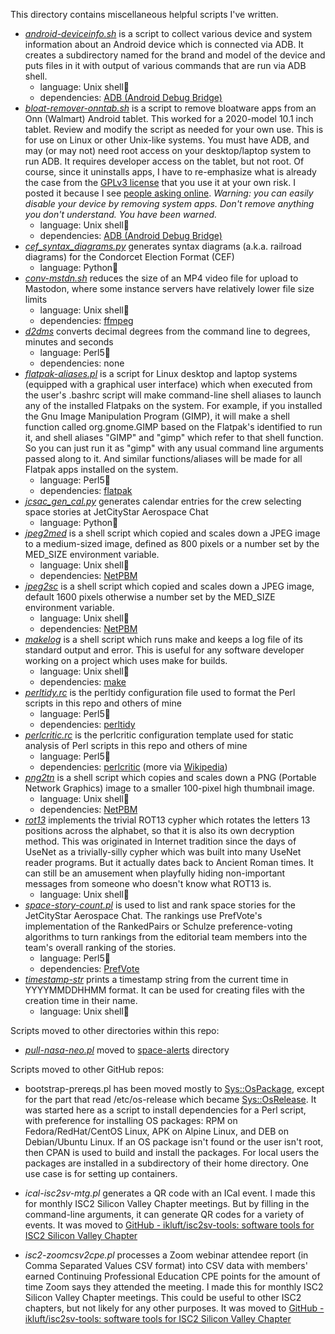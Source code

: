 This directory contains miscellaneous helpful scripts I've written.

- *[android-deviceinfo.sh](android-deviceinfo.sh)* is a script to collect various device and system information about an Android device which is connected via ADB. It creates a subdirectory named for the brand and model of the device and puts files in it with output of various commands that are run via ADB shell.
  - language: Unix shell🐚
  - dependencies:  [ADB (Android Debug Bridge)](https://developer.android.com/studio/command-line/adb)
- *[bloat-remover-onntab.sh](bloat-remover-onntab.sh)* is a script to remove bloatware apps from an Onn (Walmart) Android tablet. This worked for a 2020-model 10.1 inch tablet. Review and modify the script as needed for your own use. This is for use on Linux or other Unix-like systems. You must have ADB, and may (or may not) need root access on your desktop/laptop system to run ADB. It requires developer access on the tablet, but not root. Of course, since it uninstalls apps, I have to re-emphasize what is already the case from the [GPLv3 license](https://www.gnu.org/licenses/gpl-3.0.txt) that you use it at your own risk. I posted it because I see [people asking online](https://forum.xda-developers.com/t/latest-10-1-inch-onn-tablet-any-way-to-remove-walmart-button-from-the-navbar-remove-other-walmart-branding.4329241/post-85717903). *Warning: you can easily disable your device by removing system apps. Don't remove anything you don't understand. You have been warned.*
  - language: Unix shell🐚
  - dependencies:  [ADB (Android Debug Bridge)](https://developer.android.com/studio/command-line/adb)
- *[cef_syntax_diagrams.py](cef_syntax_diagrams.py)* generates syntax diagrams (a.k.a. railroad diagrams) for the Condorcet Election Format (CEF)
  - language: Python🐍
- *[conv-mstdn.sh](conv-mstdn.sh)* reduces the size of an MP4 video file for upload to Mastodon, where some instance servers have relatively lower file size limits
  - language: Unix shell🐚
  - dependencies: [ffmpeg](https://ffmpeg.org/)
- *[d2dms](d2dms)* converts decimal degrees from the command line to degrees, minutes and seconds
  - language: Perl5🐪
  - dependencies: none
- *[flatpak-aliases.pl](flatpak-aliases.pl)* is a script for Linux desktop and laptop systems (equipped with a graphical user interface) which when executed from the user's .bashrc script will make command-line shell aliases to launch any of the installed Flatpaks on the system. For example, if you installed the Gnu Image Manipulation Program (GIMP), it will make a shell function called org.gnome.GIMP based on the Flatpak's identified to run it, and shell aliases "GIMP" and "gimp" which refer to that shell function. So you can just run it as "gimp" with any usual command line arguments passed along to it. And similar functions/aliases will be made for all Flatpak apps installed on the system.
  - language: Perl5🐪
  - dependencies: [flatpak](https://flatpak.org/)
- *[jcsac_gen_cal.py](jcsac_gen_cal.py)* generates calendar entries for the crew selecting space stories at JetCityStar Aerospace Chat
  - language: Python🐍
- *[jpeg2med](jpeg2med)* is a shell script which copied and scales down a JPEG image to a medium-sized image, defined as 800 pixels or a number set by the MED_SIZE environment variable.
  - language: Unix shell🐚
  - dependencies: [NetPBM](https://en.wikipedia.org/wiki/Netpbm)
- *[jpeg2sc](jpeg2sc)* is a shell script which copied and scales down a JPEG image, default 1600 pixels otherwise a number set by the MED_SIZE environment variable.
  - language: Unix shell🐚
  - dependencies: [NetPBM](https://en.wikipedia.org/wiki/Netpbm)
- *[makelog](makelog)* is a shell script which runs make and keeps a log file of its standard output and error. This is useful for any software developer working on a project which uses make for builds.
  - language: Unix shell🐚
  - dependencies: [make](https://www.gnu.org/software/make/)
- *[perltidy.rc](perltidy.rc)* is the perltidy configuration file used to format the Perl scripts in this repo and others of mine
  - language: Perl5🐪
  - dependencies: [perltidy](https://metacpan.org/dist/Perl-Tidy/view/bin/perltidy)
- *[perlcritic.rc](perlcritic.rc)* is the perlcritic configuration template used for static analysis of Perl scripts in this repo and others of mine
  - language: Perl5🐪
  - dependencies: [perlcritic](https://metacpan.org/dist/Perl-Critic/view/bin/perlcritic) (more via [Wikipedia](https://en.wikipedia.org/wiki/Perl::Critic))
- *[png2tn](png2tn)* is a shell script which copies and scales down a PNG (Portable Network Graphics) image to a smaller 100-pixel high thumbnail image.
  - language: Unix shell🐚
  - dependencies: [NetPBM](https://en.wikipedia.org/wiki/Netpbm)
- *[rot13](rot13)* implements the trivial ROT13 cypher which rotates the letters 13 positions across the alphabet, so that it is also its own decryption method. This was originated in Internet tradition since the days of UseNet as a trivially-silly cypher which was built into many UseNet reader programs. But it actually dates back to Ancient Roman times. It can still be an amusement when playfully hiding non-important messages from someone who doesn't know what ROT13 is.
  - language: Unix shell🐚
- *[space-story-count.pl](space-story-count.pl)* is used to list and rank space stories for the JetCityStar Aerospace Chat. The rankings use PrefVote's implementation of the RankedPairs or Schulze preference-voting algorithms to turn rankings from the editorial team members into the team's overall ranking of the stories.
  - language: Perl5🐪
  - dependencies: [PrefVote](https://github.com/ikluft/prefvote)
- *[timestamp-str](timestamp-str)* prints a timestamp string from the current time in YYYYMMDDHHMM format. It can be used for creating files with the creation time in their name.
  - language: Unix shell🐚

Scripts moved to other directories within this repo:

- *[pull-nasa-neo.pl](pull-nasa-neo.pl)* moved to [space-alerts](../space-alerts) directory

Scripts moved to other GitHub repos:

- bootstrap-prereqs.pl has been moved mostly to [Sys::OsPackage](https://github.com/ikluft/Sys-OsPackage),
  except for the part that read /etc/os-release which became [Sys::OsRelease](https://github.com/ikluft/Sys-OsRelease).
  It was started here as a script to install dependencies for a Perl script, with preference for installing
  OS packages: RPM on Fedora/RedHat/CentOS Linux, APK on Alpine Linux, and DEB on Debian/Ubuntu Linux. If an
  OS package isn't found or the user isn't root, then CPAN is used to build and install the packages. For
  local users the packages are installed in a subdirectory of their home directory. One use case is for
  setting up containers.

- *ical-isc2sv-mtg.pl* generates a QR code with an ICal event. I made this for
  monthly ISC2 Silicon Valley Chapter meetings. But by filling in the
  command-line arguments, it can generate QR codes for a variety of events.
  It was moved to [GitHub - ikluft/isc2sv-tools: software tools for ISC2 Silicon Valley Chapter](https://github.com/ikluft/isc2sv-tools)

- *isc2-zoomcsv2cpe.pl* processes a Zoom webinar attendee report (in Comma
  Separated Values CSV format) into CSV data with members' earned Continuing
  Professional Education CPE points for the amount of time Zoom says they
  attended the meeting. I made this for monthly ISC2 Silicon Valley Chapter
  meetings. This could be useful to other ISC2 chapters, but not likely for
  any other purposes.
  It was moved to [GitHub - ikluft/isc2sv-tools: software tools for ISC2 Silicon Valley Chapter](https://github.com/ikluft/isc2sv-tools)
